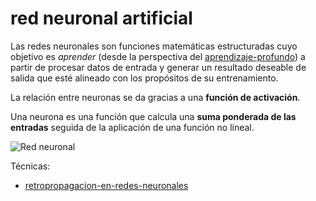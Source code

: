 # red neuronal artificial

Las redes neuronales son funciones matemáticas estructuradas cuyo objetivo es *aprender* (desde la perspectiva del [aprendizaje-profundo](aprendizaje-profundo.md)) a partir de procesar datos de entrada y generar un resultado deseable de salida que esté alineado con los propósitos de su entrenamiento.

La relación entre neuronas se da gracias a una **función de activación**.

Una neurona es una función que calcula una **suma ponderada de las entradas** seguida de la aplicación de una función no lineal.

![Red neuronal](https://upload.wikimedia.org/wikipedia/commons/thumb/1/11/Colored_neural_network_es.svg/1280px-Colored_neural_network_es.svg.png)

Técnicas:

* [retropropagacion-en-redes-neuronales](retropropagacion-en-redes-neuronales.md)
